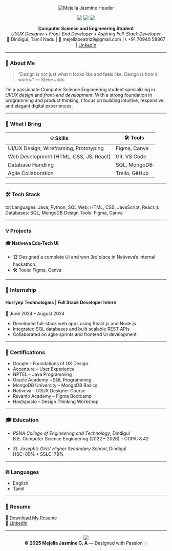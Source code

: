 <p align="center">
  <img src="https://capsule-render.vercel.app/api?type=waving&color=AA60C8&height=120&section=header&text=Mejella%20Jasmine%20G.%20A&fontColor=ffffff&fontSize=40&fontAlignY=35" alt="Mejella Jasmine Header" />
</p>

<div align="center">
  <img src="https://img.shields.io/badge/UI%2FUX%20Designer-AA60C8?style=for-the-badge&logo=figma&logoColor=white" />
  <img src="https://img.shields.io/badge/Frontend%20Developer-AA60C8?style=for-the-badge&logo=react&logoColor=white" />
  <img src="https://img.shields.io/badge/Design%20Thinker-AA60C8?style=for-the-badge&logo=creative-commons&logoColor=white" />
</div>

<p align="center">
  <strong>Computer Science and Engineering Student</strong><br />
  <em>UI/UX Designer • Front-End Developer • Aspiring Full-Stack Developer</em><br />
  📍 Dindigul, Tamil Nadu  |  📧 mejellabeatriz9@gmail.com  |  📞 +91 70940 58867  |  <a href="https://www.linkedin.com/in/mejellajasmine">LinkedIn</a>
</p>

---

### 🌟 About Me

> “Design is not just what it looks like and feels like. Design is how it works.” — Steve Jobs

I’m a passionate Computer Science Engineering student specializing in *UI/UX design* and *front-end development*. With a strong foundation in programming and product thinking, I focus on building intuitive, responsive, and elegant digital experiences.

---

### 🧠 What I Bring

| 💡 Skills | 🛠 Tools |
|----------|------------------|
| UI/UX Design, Wireframing, Prototyping | Figma, Canva |
| Web Development (HTML, CSS, JS, React) | Git, VS Code |
| Database Handling | SQL, MongoDB |
| Agile Collaboration | Trello, GitHub |

---

### 🛠 Tech Stack

txt
Languages:     Java, Python, SQL
Web:           HTML, CSS, JavaScript, React.js
Databases:     SQL, MongoDB
Design Tools:  Figma, Canva


---

### 💡 Projects

#### 🎓 Nativeva Edu-Tech UI
- 🏆 Designed a complete UI and won *3rd place* in Nativeva’s internal hackathon.
- 🛠 Tools: Figma, Canva

---

### 💼 Internship

#### Hurryep Technologies | Full Stack Developer Intern  
📅 June 2024 – August 2024

- Developed full-stack web apps using React.js and Node.js
- Integrated SQL databases and built scalable REST APIs
- Collaborated on agile sprints and frontend UI development

---

### 📜 Certifications

- Google – Foundations of UX Design  
- Accenture – User Experience  
- NPTEL – Java Programming  
- Oracle Academy – SQL Programming  
- MongoDB University – MongoDB Basics  
- Nativeva – UI/UX Designer Course  
- Revamp Academy – Figma Bootcamp  
- Hostspacio – Design Thinking Workshop

---

### 🎓 Education

- *PSNA College of Engineering and Technology*, Dindigul  
  B.E. Computer Science Engineering (2022 – 2026) – CGPA: 8.42

- *St. Joseph’s Girls’ Higher Secondary School*, Dindigul  
  HSC: 89% • SSLC: 79%

---

### 🌐 Languages

- English  
- Tamil

---

### 📄 Resume

📎 [Download My Resume](./Mejella%20Jasmine%20Resume%20CSE.pdf)  
🔗 [LinkedIn](https://www.linkedin.com/in/mejellajasmine)

---

<p align="center">
  <img src="https://capsule-render.vercel.app/api?type=waving&color=AA60C8&height=90&section=footer" />
  <br />
  <strong>© 2025 Mejella Jasmine G. A</strong> — Designed with Passion ✨
</p>
